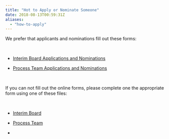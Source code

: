```yaml
---
title: "Hot to Apply or Nominate Someone"
date: 2018-08-13T00:59:31Z
aliases:
  - "how-to-apply"
---
```


We prefer that applicants and nominations fill out these forms:

​

-   [Interim Board Applications and Nominations](https://goo.gl/forms/H3qOZxjxOgdu96kg2)

-   [Process Team Applications and Nominations](https://goo.gl/forms/utiAwRQOjIOKhF7h2)

​

If you can not fill out the online forms, please complete one the appropriate form using one of these files:

​

-   [Interim Board](https://docs.wixstatic.com/ugd/48290d_7779d458f3ec49a386be483e9c7ce19f.docx?dn=NOMINATION%20AND%20APPLICATION%20FORM%20FOR%20INTE)

-   [Process Team](https://docs.wixstatic.com/ugd/48290d_423e1cda0c8e4934bd29cc4a88c1c95a.docx?dn=NOMINATION%20AND%20APPLICATION%20FORM%20FOR%20PT.d)

-
